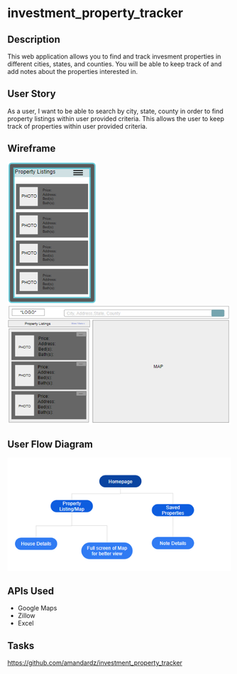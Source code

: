 # investment_property_tracker

## Description
This web application allows you to find and track invesment properties in different cities, states, and counties. You will be able to keep track of and add notes about the properties interested in. 

## User Story
As a user, I want to be able to search by city, state, county in order to find property listings within user provided criteria.
This allows the user to keep track of properties within user provided criteria.

## Wireframe
![Mobile Wireframe](.\assets\images\mobile-wireframe.PNG)
![Desktop Wireframe](.\assets\images\desktop-wireframe.PNG)

## User Flow Diagram
![Flow Diagram](.\assets\images\flow-chart.PNG)

## APIs Used
- Google Maps
- Zillow
- Excel


## Tasks
https://github.com/amandardz/investment_property_tracker

